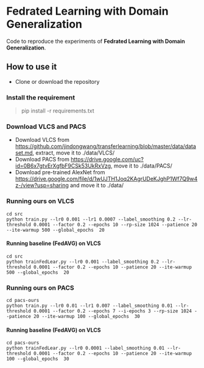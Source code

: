 # Fedrated Learning with Domain Generalization
Code to reproduce the experiments of **Fedrated Learning with Domain Generalization**.
## How to use it
* Clone or download the repository
### Install the requirement
 >  pip install -r requirements.txt
### Download VLCS and PACS
* Download VLCS from https://github.com/jindongwang/transferlearning/blob/master/data/dataset.md, extract, move it to ./data/VLCS/
* Download PACS from https://drive.google.com/uc?id=0B6x7gtvErXgfbF9CSk53UkRxVzg, move it to ./data/PACS/
* Download pre-trained AlexNet from https://drive.google.com/file/d/1wUJTH1Joq2KAgrUDeKJghP1Wf7Q9w4z-/view?usp=sharing and move it to ./data/
### Running ours on VLCS
``` 
cd src
python train.py --lr0 0.001 --lr1 0.0007 --label_smoothing 0.2 --lr-threshold 0.0001 --factor 0.2 --epochs 10 --rp-size 1024 --patience 20 --ite-warmup 500 --global_epochs  20
```
#### Running baseline  (FedAVG)  on VLCS
``` 
cd src
python trainFedLear.py --lr0 0.001 --label_smoothing 0.2 --lr-threshold 0.0001 --factor 0.2 --epochs 10 --patience 20 --ite-warmup 500 --global_epochs  20
```
### Running ours on PACS
``` 
cd pacs-ours
python train.py --lr0 0.01 --lr1 0.007 --label_smoothing 0.01 --lr-threshold 0.0001 --factor 0.2 --epochs 7 --i-epochs 3 --rp-size 1024 --patience 20 --ite-warmup 100 --global_epochs  30
```

#### Running baseline  (FedAVG)  on VLCS
``` 
cd pacs-ours
python trainFedLear.py --lr0 0.0001 --label_smoothing 0.01 --lr-threshold 0.0001 --factor 0.2 --epochs 10 --patience 20 --ite-warmup 100 --global_epochs  30
```

